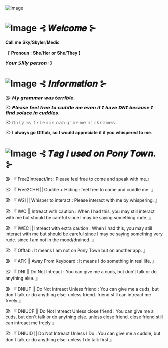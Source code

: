![Image](https://github.com/user-attachments/assets/25c2f827-30be-41b1-864f-a08c7d88bba3)

# ![Image](https://github.com/user-attachments/assets/be0a9d5c-a706-4931-9807-42784b863704) ⊰ 𝑾𝒆𝒍𝒄𝒐𝒎𝒆 ⊱

𝐂𝐚𝐥𝐥 𝐦𝐞 𝐒𝐤𝐲/𝐒𝐤𝐲𝐥𝐞𝐫/𝐌𝐞𝐝𝐢𝐜 

【 𝐏𝐫𝐨𝐧𝐨𝐮𝐧 : 𝐒𝐡𝐞/𝐇𝐞𝐫 𝐨𝐫 𝐒𝐡𝐞/𝐓𝐡𝐞𝐲 】

𝙔𝙤𝙪𝙧 𝙎𝙞𝙡𝙡𝙮 𝙥𝙚𝙧𝙨𝙤𝙣 :3

# ![Image](https://github.com/user-attachments/assets/eeb95bf6-b5ac-4373-9ab0-84a0bca0f2b4) ⊰ 𝑰𝒏𝒇𝒐𝒓𝒎𝒂𝒕𝒊𝒐𝒏 ⊱

⌦ 𝙈𝙮 𝙜𝙧𝙖𝙢𝙢𝙖𝙧 𝙬𝙖𝙨 𝙩𝙚𝙧𝙧𝙞𝙗𝙡𝙚.

⌦ 𝙋𝙡𝙚𝙖𝙨𝙚 𝙛𝙚𝙚𝙡 𝙛𝙧𝙚𝙚 𝙩𝙤 𝙘𝙪𝙙𝙙𝙡𝙚 𝙢𝙚 𝙚𝙫𝙚𝙣 𝙞𝙛 𝙄 𝙝𝙖𝙫𝙚 𝘿𝙉𝙄 𝙗𝙚𝙘𝙖𝙪𝙨𝙚 𝙄 𝙛𝙞𝙣𝙙 𝙨𝙤𝙡𝙖𝙘𝙚 𝙞𝙣 𝙘𝙪𝙙𝙙𝙡𝙚𝙨.

⌦ 𝙾𝚗𝚕𝚢 𝚖𝚢 𝚏𝚛𝚒𝚎𝚗𝚍𝚜 𝚌𝚊𝚗 𝚐𝚒𝚟𝚎 𝚖𝚎 𝚗𝚒𝚌𝚔𝚗𝚊𝚖𝚎𝚜

⌦ 𝐈 𝐚𝐥𝐰𝐚𝐲𝐬 𝐠𝐨 𝐎𝐟𝐟𝐭𝐚𝐛, 𝐬𝐨 𝐈 𝐰𝐨𝐮𝐥𝐝 𝐚𝐩𝐩𝐫𝐞𝐜𝐢𝐚𝐭𝐞 𝐢𝐭 𝐢𝐟 𝐲𝐨𝐮 𝐰𝐡𝐢𝐬𝐩𝐞𝐫𝐞𝐝 𝐭𝐨 𝐦𝐞.


# ![Image](https://github.com/user-attachments/assets/eeb95bf6-b5ac-4373-9ab0-84a0bca0f2b4) ⊰ 𝑻𝒂𝒈 𝒊 𝒖𝒔𝒆𝒅 𝒐𝒏 𝑷𝒐𝒏𝒚 𝑻𝒐𝒘𝒏. ⊱

⌦ 『 Free2Intreact/Int : Please feel free to come and speak with me.』

⌦ 『 Free2C+H || Cuddle + Hiding : feel free to come and cuddle me. 』

⌦ 『 W2I || Whisper to interact : Please interact with me by whispering. 』

⌦ 『 IWC || Intreact with caution : When I had this, you may still interact with me but should be careful since I may be saying something rude. 』

⌦ 『 IWEC || Intreact with extra caution : When I had this, you may still interact with me but should be careful since I may be saying something very rude. since I am not in the mood/drained. 』


⌦ 『 Offtab : It means I am not on Pony Town but on another app. 』

⌦  『 AFK || Away From Keyboard : It means I do something in real life. 』

⌦  『 DNI || Do Not Intreact : You can give me a cuds, but don't talk or do anything else. 』

⌦ 『 DNIUF || Do Not Intreact Unless friend : You can give me a cuds, but don't talk or do anything else. unless friend. friend still can intreact me freely 』

⌦ 『 DNIUCF || Do Not Intreact Unless close friend : You can give me a cuds, but don't talk or do anything else. unless close friend. close friend still can intreact me freely 』

⌦ 『 DNIUID || Do Not Intreact Unless I Do : You can give me a cuddle, but don't talk or do anything else. unless I do talk first 』
